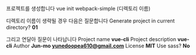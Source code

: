 
프로젝트를 생성합니다
vue init webpack-simple (디렉토리 이름)

디렉토리 이름이 생략될 경우 다음은 질문합니다
Generate project in current directory? **01**

그리고 연달아 질문이 나타납니다
Project name **vue-cli**
Project description **vue-cli**
Author **Jun-mo <yunedoopea610@gmail.com>**
License **MIT**
Use sass? **No**